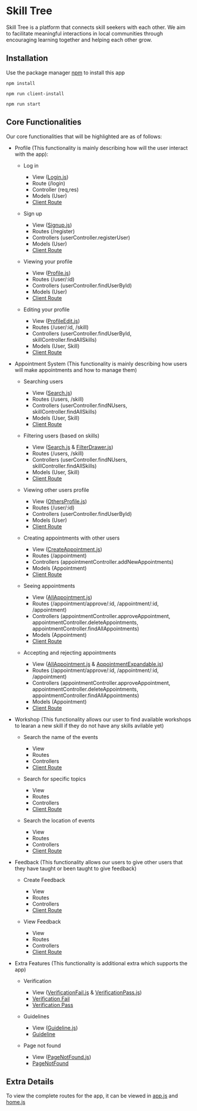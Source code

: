 # Skill Tree
Skill Tree is a platform that connects skill seekers with each other. We aim to facilitate meaningful interactions in local communities through encouraging learning together and helping each other grow.

## Installation
Use the package manager [npm](https://www.npmjs.com/) to install this app

`npm install`

`npm run client-install`

`npm run start`

## Core Functionalities
Our core functionalities that will be highlighted are as of follows:

- Profile (This functionality is mainly describing how will the user interact with the app):

  - Log in
    - View  ([Login.js](https://github.com/nofun97/Stacky/blob/master/client/src/pages/Login.js))
    - Route (/login)
    - Controller (req,res)
    - Models (User)
    - [Client Route](https://skilltree-stacky.herokuapp.com/login)

  - Sign up 
    - View ([Signup.js](https://github.com/nofun97/Stacky/blob/master/client/src/pages/Signup.js))
    - Routes (/register)
    - Controllers (userController.registerUser)
    - Models (User)
    - [Client Route](https://skilltree-stacky.herokuapp.com/signup)

  - Viewing your profile
    - View ([Profile.js](https://github.com/nofun97/Stacky/blob/master/client/src/pages/Home/Profile.js))
    - Routes (/user/:id)
    - Controllers (userController.findUserById)
    - Models (User)
    - [Client Route](https://skilltree-stacky.herokuapp.com/home/profile)

  - Editing your profile
    - View ([ProfileEdit.js](https://github.com/nofun97/Stacky/blob/master/client/src/pages/Home/ProfileEdit.js))
    - Routes (/user/:id, /skill)
    - Controllers (userController.findUserById, skillController.findAllSkills)
    - Models (User, Skill)
    - [Client Route](https://skilltree-stacky.herokuapp.com/home/profile_edit)

- Appointment System (This functionality is mainly describing how users will make appointments and how to manage them)
  - Searching users 
    - View ([Search.js](https://github.com/nofun97/Stacky/blob/master/client/src/pages/Home/Search.js))
    - Routes (/users, /skill)
    - Controllers (userController.findNUsers, skillController.findAllSkills)
    - Models (User, Skill)
    - [Client Route](https://skilltree-stacky.herokuapp.com/home/search)

  - Filtering users (based on skills)
    - View ([Search.js](https://github.com/nofun97/Stacky/blob/master/client/src/pages/Home/Search.js) & [FilterDrawer.js](https://github.com/nofun97/Stacky/blob/master/client/src/components/FilterDrawer.js))
    - Routes (/users, /skill)
    - Controllers (userController.findNUsers, skillController.findAllSkills)
    - Models (User, Skill)
    - [Client Route](https://skilltree-stacky.herokuapp.com/home/search) 

  - Viewing other users profile
    - View ([OthersProfile.js](https://github.com/nofun97/Stacky/blob/master/client/src/pages/OthersProfile.js))
    - Routes (/user/:id)
    - Controllers (userController.findUserById)
    - Models (User)
    - [Client Route](https://skilltree-stacky.herokuapp.com/user)

  - Creating appointments with other users
    - View ([CreateAppointment.js](https://github.com/nofun97/Stacky/blob/master/client/src/pages/CreateAppointment.js))
    - Routes (/appointment)
    - Controllers (appointmentController.addNewAppointments)
    - Models (Appointment)
    - [Client Route](https://skilltree-stacky.herokuapp.com/user/create_appointment)
    
  - Seeing appointments
    - View ([AllAppointment.js](https://github.com/nofun97/Stacky/blob/master/client/src/pages/Home/AllAppointment.js))
    - Routes (/appointment/approve/:id, /appointment/:id, /appointment)
    - Controllers (appointmentController.approveAppointment, appointmentController.deleteAppointments, appointmentController.findAllAppointments)
    - Models (Appointment)
    - [Client Route](https://skilltree-stacky.herokuapp.com/home/appointments)
    
  - Accepting and rejecting appointments
    - View ([AllAppointment.js](https://github.com/nofun97/Stacky/blob/master/client/src/pages/Home/AllAppointment.js) & [AppointmentExpandable.js](https://github.com/nofun97/Stacky/blob/master/client/src/components/AppointmentExpandable.js))
    - Routes (/appointment/approve/:id, /appointment/:id, /appointment)
    - Controllers (appointmentController.approveAppointment, appointmentController.deleteAppointments, appointmentController.findAllAppointments)
    - Models (Appointment)
    - [Client Route](https://skilltree-stacky.herokuapp.com/home/appointments)

- Workshop (This functionality allows our user to find available workshops to learan a new skill if they do not have any skills avilable yet)
  - Search the name of the events
    - View
    - Routes
    - Controllers
    - [Client Route]()

  - Search for specific topics
    - View
    - Routes
    - Controllers
    - [Client Route]()

  - Search the location of events
    - View
    - Routes
    - Controllers
    - [Client Route]()

- Feedback (This functionality allows our users to give other users that they have taught or been taught to give feedback)
  - Create Feedback
    - View
    - Routes
    - Controllers
    - [Client Route]()
    
  - View Feedback
    - View
    - Routes
    - Controllers
    - [Client Route]()

- Extra Features (This functionality is additional extra which supports the app)
  - Verification
    - View ([VerificationFail.js](https://github.com/nofun97/Stacky/blob/master/client/src/pages/VerificationFail.js) & [VerificationPass.js](https://github.com/nofun97/Stacky/blob/master/client/src/pages/VerificationPass.js))
    - [Verification Fail](https://skilltree-stacky.herokuapp.com/verification/fail) 
    - [Verification Pass](https://skilltree-stacky.herokuapp.com/verification/pass)

  - Guidelines
    - View ([Guideline.js](https://github.com/nofun97/Stacky/blob/master/client/src/pages/Guideline.js))
    - [Guideline](https://skilltree-stacky.herokuapp.com/guideline) 

  - Page not found
    - View ([PageNotFound.js](https://github.com/nofun97/Stacky/blob/master/client/src/pages/PageNotFound.js))
    - [PageNotFound](https://skilltree-stacky.herokuapp.com/page_not_found) 


## Extra Details

To view the complete routes for the app, it can be viewed in [app.js](https://github.com/nofun97/Stacky/blob/master/client/src/App.js) and [home.js](https://github.com/nofun97/Stacky/blob/master/client/src/pages/Home.js)